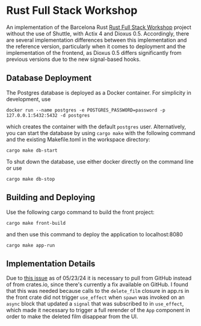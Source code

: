 # Rust Full Stack Workshop

An implementation of the Barcelona Rust [Rust Full Stack Workshop](https://bcnrust.github.io/devbcn-workshop/index.html) project
without the use of Shuttle, with Actix 4 and Dioxus 0.5. Accordingly, there are several implementation differences between
this implementation and the reference version, particularly when it comes to deployment and the implementation of the frontend,
as Dioxus 0.5 differs significantly from previous versions due to the new signal-based hooks.

## Database Deployment

The Postgres database is deployed as a Docker container. For simplicity in development, use

```shell
docker run --name postgres -e POSTGRES_PASSWORD=password -p 127.0.0.1:5432:5432 -d postgres
```

which creates the container with the default `postgres` user. Alternatively, you can start
the database by using `cargo make` with the following command and the existing Makefile.toml
in the workspace directory:
```shell
cargo make db-start
```

To shut down the database, use either docker directly on the command line or use 
```shell
cargo make db-stop
```

## Building and Deploying

Use the following cargo command to build the front project:

```shell
cargo make front-build
```

and then use this command to deploy the application to localhost:8080

```shell
cargo make app-run
```

## Implementation Details

Due to [this issue](https://github.com/DioxusLabs/dioxus/issues/2307) as of 05/23/24 it is necessary to pull from GitHub 
instead of from crates.io, since there's currently a fix available on GitHub. I found that this was needed because
calls to the `delete_film` closure in app.rs in the front crate did not trigger `use_effect` when `spawn` was invoked on
an `async` block that updated a `signal` that was subscribed to in `use_effect`, which made it necessary to trigger a full
rerender of the `App` component in order to make the deleted film disappear from the UI.
